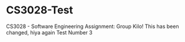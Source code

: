 # CS3028-Test
CS3028 - Software Engineering Assignment: Group Kilo! This has been changed, hiya again
Test Number 3

